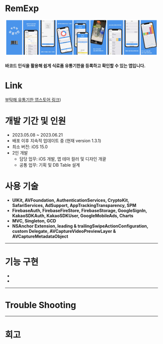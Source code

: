 # RemExp

![imagesForApp](./readMeImage/appImage.jpg)

#### 바코드 인식을 활용해 쉽게 식료품 유통기한을 등록하고 확인할 수 있는 앱입니다.

# Link

[부탁해 유통기한 앱스토어 링크](https://apps.apple.com/app/부탁해-유통기한/id6450455777))

# 개발 기간 및 인원
- 2023.05.08 ~ 2023.06.21
- 배포 이후 지속적 업데이트 중 (현재 version 1.3.1)
- 최소 버전: iOS 15.0
- 2인 개발
  - 담당 업무: iOS 개발, 앱 테마 컬러 및 디자인 개괄
  - 공통 업무: 기획 및 DB Table 설계 

# 사용 기술
- **UIKit, AVFoundation, AuthenticationServices, CryptoKit, SafariServices, AdSupport, AppTrackingTransparency, SPM**
- **FirebaseAuth, FirebaseFireStore, FirebaseStorage, GoogleSignIn, KakaoSDKAuth, KakaoSDKUser, GoogleMobileAds, Charts**
- **MVC, Singleton, GCD**
- **NSAnchor Extension, leading & trailingSwipeActionConfiguration, custom Delegate, AVCaptureVideoPreviewLayer & AVCaptureMetadataObject**

------

# 기능 구현
- 
- 



------

# Trouble Shooting



------

# 회고

